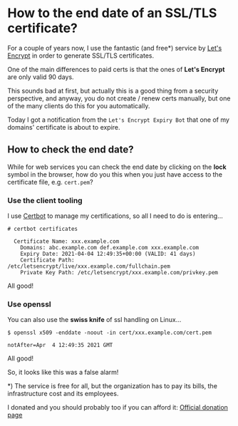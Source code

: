 # How to the end date of an SSL/TLS certificate?

For a couple of years now, I use the fantastic (and free*) service by [Let's Encrypt](https://letsencrypt.org/) in order to generate SSL/TLS certificates.

One of the main differences to paid certs is that the ones of **Let's Encrypt** are only valid 90 days.

This sounds bad at first, but actually this is a good thing from a security perspective,
and anyway, you do not create / renew certs manually, but one of the many clients do this for you automatically.

Today I got a notification from the `Let's Encrypt Expiry Bot` that one of my domains' certificate is about to expire.

## How to check the end date?

While for web services you can check the end date by clicking on the **lock** symbol in the browser,
how do you this when you just have access to the certificate file, e.g. `cert.pem`?

### Use the client tooling

I use [Certbot](https://certbot.eff.org/) to manage my certifications, so all I need to do is entering...

```
# certbot certificates

  Certificate Name: xxx.example.com
    Domains: abc.example.com def.example.com xxx.example.com
    Expiry Date: 2021-04-04 12:49:35+00:00 (VALID: 41 days)
    Certificate Path: /etc/letsencrypt/live/xxx.example.com/fullchain.pem
    Private Key Path: /etc/letsencrypt/xxx.example.com/privkey.pem
```

All good!

### Use openssl

You can also use the **swiss knife** of ssl handling on Linux...

```
$ openssl x509 -enddate -noout -in cert/xxx.example.com/cert.pem 

notAfter=Apr  4 12:49:35 2021 GMT
```

All good!

So, it looks like this was a false alarm!


*) The service is free for all, but the organization has to pay its bills, the infrastructure cost and its employees.

I donated and you should probably too if you can afford it: [Official donation page](https://letsencrypt.org/donate/)
